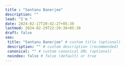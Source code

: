 ```yaml
---
title : "Santanu Banerjee"
description: ""
lead: "I'm "
date: 2024-02-17T20:42:27+05:30
lastmod: 2024-02-29T22:29:36+05:30
draft: false
seo:
 title: "Santanu Banerjee" # custom title (optional)
 description: "" # custom description (recommended)
 canonical: "" # custom canonical URL (optional)
 noindex: false # false (default) or true
---
```

